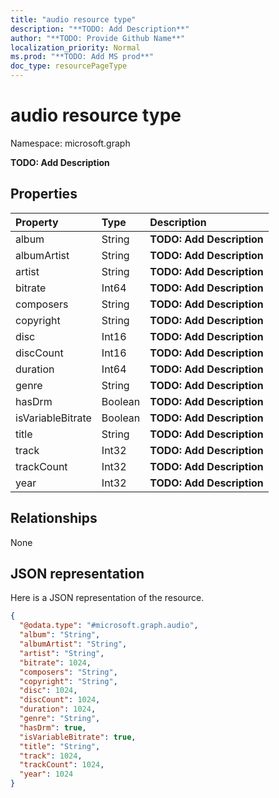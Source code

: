 ```yaml
---
title: "audio resource type"
description: "**TODO: Add Description**"
author: "**TODO: Provide Github Name**"
localization_priority: Normal
ms.prod: "**TODO: Add MS prod**"
doc_type: resourcePageType
---
```


# audio resource type


Namespace: microsoft.graph

**TODO: Add Description**

## Properties
|Property|Type|Description|
|:---|:---|:---|
|album|String|**TODO: Add Description**|
|albumArtist|String|**TODO: Add Description**|
|artist|String|**TODO: Add Description**|
|bitrate|Int64|**TODO: Add Description**|
|composers|String|**TODO: Add Description**|
|copyright|String|**TODO: Add Description**|
|disc|Int16|**TODO: Add Description**|
|discCount|Int16|**TODO: Add Description**|
|duration|Int64|**TODO: Add Description**|
|genre|String|**TODO: Add Description**|
|hasDrm|Boolean|**TODO: Add Description**|
|isVariableBitrate|Boolean|**TODO: Add Description**|
|title|String|**TODO: Add Description**|
|track|Int32|**TODO: Add Description**|
|trackCount|Int32|**TODO: Add Description**|
|year|Int32|**TODO: Add Description**|

## Relationships
None

## JSON representation
Here is a JSON representation of the resource.
<!-- {
  "blockType": "resource",
  "@odata.type": "microsoft.graph.audio"
}
-->
``` json
{
  "@odata.type": "#microsoft.graph.audio",
  "album": "String",
  "albumArtist": "String",
  "artist": "String",
  "bitrate": 1024,
  "composers": "String",
  "copyright": "String",
  "disc": 1024,
  "discCount": 1024,
  "duration": 1024,
  "genre": "String",
  "hasDrm": true,
  "isVariableBitrate": true,
  "title": "String",
  "track": 1024,
  "trackCount": 1024,
  "year": 1024
}
```

